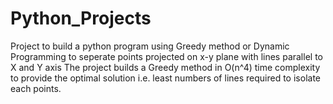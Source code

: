 # Python_Projects

Project to build a python program using Greedy method or Dynamic Programming to seperate points projected on x-y plane with lines parallel to X and Y axis 
The project builds a Greedy method in O(n^4) time complexity to provide the optimal solution i.e. least numbers of lines required to isolate each points.
